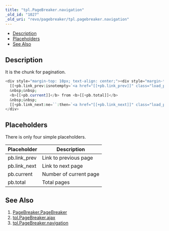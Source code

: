 ```yaml
---
title: "tpl.PageBreaker.navigation"
_old_id: "1027"
_old_uri: "revo/pagebreaker/tpl.pagebreaker.navigation"
---
```


- [Description](#tpl.PageBreaker.navigation-Description)
- [Placeholders](#tpl.PageBreaker.navigation-Placeholders)
- [See Also](#tpl.PageBreaker.navigation-SeeAlso)



## Description

It is the chunk for pagination.

``` php 
<div style="margin-top: 10px; text-align: center;"><div style="margin-top: 10px; text-align: center;">
  [[+pb.link_prev:isnotempty=`<a href="[[+pb.link_prev]]" class="load_page">&larr;&nbsp;Previous page</a>`]]
  &nbsp;&nbsp;
  <b>[[+pb.current]]</b> from <b>[[+pb.total]]</b>
  &nbsp;&nbsp;
  [[+pb.link_next:ne=``:then=`<a href="[[+pb.link_next]]" class="load_page">Next page&nbsp;&rarr;</a>`:else=`<a href="[[~[[*id]]]]" class="load_page">To beginning</a>`]]
</div>
```

## Placeholders

There is only four simple placeholders.

| Placeholder | Description |
|-------------|-------------|
| pb.link\_prev | Link to previous page |
| pb.link\_next | Link to next page |
| pb.current | Number of current page |
| pb.total | Total pages |

## See Also

1. [PageBreaker.PageBreaker](/extras/revo/pagebreaker/pagebreaker.pagebreaker)
2. [tpl.PageBreaker.ajax](/extras/revo/pagebreaker/tpl.pagebreaker.ajax)
3. [tpl.PageBreaker.navigation](/extras/revo/pagebreaker/tpl.pagebreaker.navigation)
